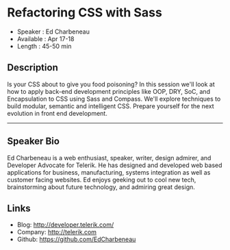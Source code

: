 Refactoring CSS with Sass
========================

* Speaker   : Ed Charbeneau
* Available : Apr 17-18  
* Length    : 45-50 min

Description
-----------

Is your CSS about to give you food poisoning? In this session we'll look at how to apply back-end development principles like OOP, DRY, SoC, and Encapsulation to CSS using Sass and Compass. We'll explore techniques to build modular, semantic and intelligent CSS. Prepare yourself for the next evolution in front end development.

---------------

Speaker Bio
-----------

Ed Charbeneau is a web enthusiast, speaker, writer, design admirer, and Developer Advocate for Telerik. He has designed and developed web based applications for business, manufacturing, systems integration as well as customer facing websites. Ed enjoys geeking out to cool new tech, brainstorming about future technology, and admiring great design.

Links
-----

* Blog: http://developer.telerik.com/
* Company: http://telerik.com
* Github: https://github.com/EdCharbeneau